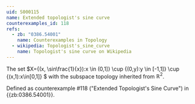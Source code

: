 ```yaml
---
uid: S000115
name: Extended topologist's sine curve
counterexamples_id: 118
refs:
  - zb: "0386.54001"
    name: Counterexamples in Topology
  - wikipedia: Topologist's_sine_curve
    name: Topologist's sine curve on Wikipedia
---
```

The set $X=\{(x, \sin\frac{1}{x}):x \in (0,1]\} \cup \{(0,y):y \in [-1,1]\} \cup \{(x,1):x\in[0,1]\} $ with the subspace topology inherited from $\mathbb{R}^2$.

Defined as counterexample #118 ("Extended Topologist's Sine Curve")
in {{zb:0386.54001}}.
